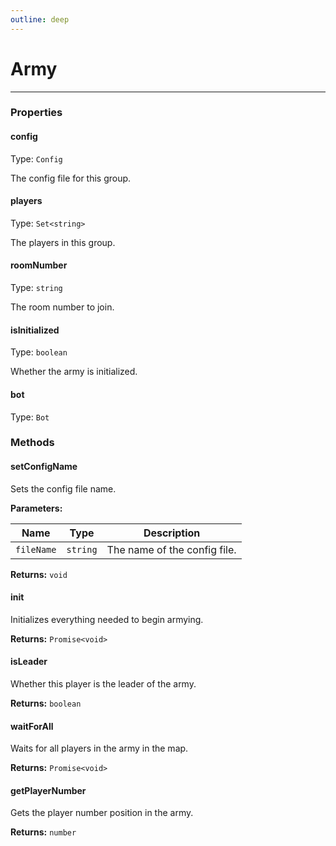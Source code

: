 ```yaml
---
outline: deep
---
```


# Army 

---

### Properties

#### config

Type: `Config`

The config file for this group.

#### players

Type: `Set<string>`

The players in this group.

#### roomNumber

Type: `string`

The room number to join.

#### isInitialized

Type: `boolean`

Whether the army is initialized.

#### bot

Type: `Bot`

### Methods

#### setConfigName

Sets the config file name.

**Parameters:**

| Name | Type | Description |
|------|------|-------------|
| `fileName` | `string` | The name of the config file. |

**Returns:** `void`

#### init

Initializes everything needed to begin armying.

**Returns:** `Promise<void>`

#### isLeader

Whether this player is the leader of the army.

**Returns:** `boolean`

#### waitForAll

Waits for all players in the army in the map.

**Returns:** `Promise<void>`

#### getPlayerNumber

Gets the player number position in the army.

**Returns:** `number`

